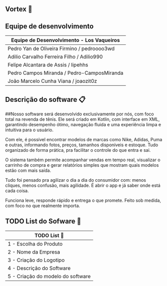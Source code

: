 ## Vortex 🚀


## Equipe de desenvolvimento

|       Equipe de Desenvolvimento - Los Vaqueiros        |
|--------------------------------------------------------|
| Pedro Yan de Oliveira Firmino / pedroooo3wd            |
| Adilio Carvalho Ferreira Filho   / Adilio990           |
| Felipe Alcantara de Assis  / lipehhs                   |
| Pedro Campos Miranda  / Pedro-CamposMiranda            |
| João Marcelo Cunha Viana  / joaozit0z                  |

## Descrição do software 📋

##Nosso software será desenvolvido exclusivamente por nós, com foco total na revenda de tênis. Ele será criado em Kotlin, com interface em XML, garantindo desempenho ótimo, navegação fluida e uma experiência limpa e intuitiva para o usuário.

Com ele, é possível encontrar modelos de marcas como Nike, Adidas, Puma e outras, informando fotos, preços, tamanhos disponíveis e estoque. Tudo organizado de forma prática, pra facilitar o controle do que entra e sai.

O sistema também permite acompanhar vendas em tempo real, visualizar o carrinho de compra e gerar relatórios simples que mostram quais modelos estão com mais saída.

Tudo foi pensado pra agilizar o dia a dia do consumidor com: menos cliques, menos confusão, mais agilidade. É abrir o app e já saber onde está cada coisa.

Funciona leve, responde rápido e entrega o que promete. Feito sob medida, com foco no que realmente importa.


## TODO List do Sofware 📜 

|                       TODO List 📜                     |
|--------------------------------------------------------|
| 1 - Escolha do Produto                                 |
| 2 - Nome da Empresa                                    |
| 3 - Criação do Logotipo                                |
| 4 - Descrição do Software                              |
| 5 - Criação do modelo do software                      |
